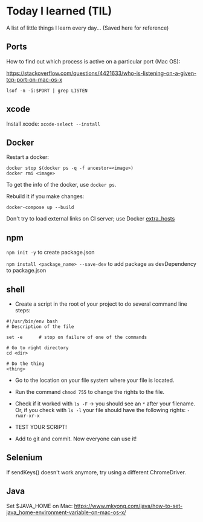 # Today I learned (TIL)
A list of little things I learn every day...
(Saved here for reference)


## Ports
How to find out which process is active on a particular port (Mac OS):

https://stackoverflow.com/questions/4421633/who-is-listening-on-a-given-tcp-port-on-mac-os-x

`lsof -n -i:$PORT | grep LISTEN`

## xcode

Install xcode: `xcode-select --install`

## Docker
Restart a docker: 
```
docker stop $(docker ps -q -f ancestor=<image>)
docker rmi <image>
```
To get the info of the docker, use `docker ps`.

Rebuild it if you make changes:
```
docker-compose up --build
```

Don't try to load external links on CI server; use Docker [extra_hosts](https://docs.docker.com/compose/compose-file/#extra_hosts)

## npm
`npm init -y` to create package.json

`npm install <package_name> --save-dev` to add package as devDependency to package.json

## shell
* Create a script in the root of your project to do several command line steps:
```
#!/usr/bin/env bash
# Description of the file

set -e      # stop on failure of one of the commands

# Go to right directory
cd <dir>

# Do the thing
<thing>
```
* Go to the location on your file system where your file is located.

* Run the command `chmod 755` to change the rights to the file.

* Check if it worked with `ls -F` -> you should see an `*` after your filename. Or, if you check with `ls -l` your file should have the following rights: `-rwxr-xr-x`

* TEST YOUR SCRIPT!

* Add to git and commit. Now everyone can use it!

## Selenium
If sendKeys() doesn't work anymore, try using a different ChromeDriver.

## Java
Set $JAVA_HOME on Mac: 
https://www.mkyong.com/java/how-to-set-java_home-environment-variable-on-mac-os-x/
